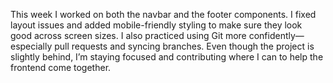 This week I worked on both the navbar and the footer components. I fixed layout issues and added mobile-friendly styling to make sure they look good across screen sizes. I also practiced using Git more confidently—especially pull requests and syncing branches. Even though the project is slightly behind, I’m staying focused and contributing where I can to help the frontend come together.